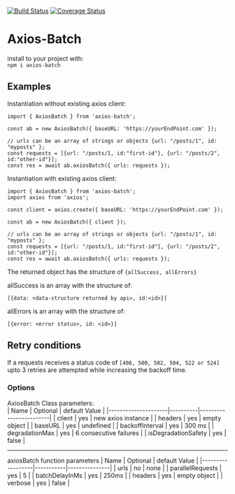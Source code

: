 [![Build Status](https://travis-ci.com/DutchRican/axios-batch.svg?branch=master)](https://travis-ci.com/DutchRican/axios-batch)
[![Coverage Status](https://coveralls.io/repos/github/DutchRican/axios-batch/badge.svg?branch=master)](https://coveralls.io/github/DutchRican/axios-batch?branch=master)

# Axios-Batch

install to your project with:  
`npm i axios-batch`

## Examples

Instantiation without existing axios client:  
```
import { AxiosBatch } from 'axios-batch';

const ab = new AxiosBatch({ baseURL: 'https://yourEndPoint.com' });

// urls can be an array of strings or objects {url: "/posts/1", id: "myposts" };  
const requests = [{url: "/posts/1, id:"first-id"}, {url: "/posts/2", id:"other-id"}];  
const res = await ab.axiosBatch({ urls: requests });
```

Instantiation with existing axios client:  
```
import { AxiosBatch } from 'axios-batch';
import axios from 'axios';

const client = axios.create({ baseURL: 'https://yourEndPoint.com' });

const ab = new AxiosBatch({ client });

// urls can be an array of strings or objects {url: "/posts/1", id: "myposts" };  
const requests = [{url: "/posts/1, id:"first-id"}, {url: "/posts/2", id:"other-id"}];  
const res = await ab.axiosBatch({ urls: requests });
```

The returned object has the structure of `{allSuccess, allErrors}`  

allSuccess is an array with the structure of:   
```
[{data: <data-structure returned by api>, id:<id>}]
```

allErrors is an array with the structure of:  
```
[{error: <error status>, id: <id>}]
```

## Retry conditions

If a requests receives a status code of `[408, 500, 502, 504, 522 or 524]` upto 3 retries are attempted while increasing the backoff time.

### Options

AxiosBatch Class parameters:  
| Name                | Optional | default Value          |
|---------------------|----------|------------------------|
| client              | yes      | new axios instance     |
| headers             | yes      | empty object           |
| baseURL             | yes      | undefined              |
| backoffInterval     | yes      | 300 ms                 |
| degradationMax      | yes      | 6 consecutive failures |
| isDegradationSafety | yes      | false                  |

<hr />

axiosBatch function parameters
| Name             |  Optional | default Value |
|------------------|-----------|---------------|
| urls             | no        | none          |
| parallelRequests | yes       | 5             |
| batchDelayInMs   | yes       | 250ms         |
| headers          | yes       | empty object  |
| verbose          | yes       | false         |


